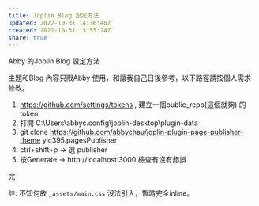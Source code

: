```yaml
---  
title: Joplin Blog 設定方法  
updated: 2022-10-31 14:36:40Z  
created: 2022-10-31 13:55:24Z  
share: true  
---  
```

  
Abby 的Joplin Blog 設定方法  
  
主題和Blog 內容只限Abby 使用，和讓我自己日後參考，以下路徑請按個人需求修改。  
  
1. https://github.com/settings/tokens , 建立一個public_repo(這個就夠) 的token  
2. 打開 C:\Users\abbyc\.config\joplin-desktop\plugin-data  
3. git clone https://github.com/abbychau/joplin-plugin-page-publisher-theme ylc395.pagesPublisher  
4. ctrl+shift+p -> 選 publisher  
5. 按Generate -> http://localhost:3000 檢查有沒有錯誤  
  
完  
  
註: 不知何故 `_assets/main.css` 沒法引入，暫時完全inline。